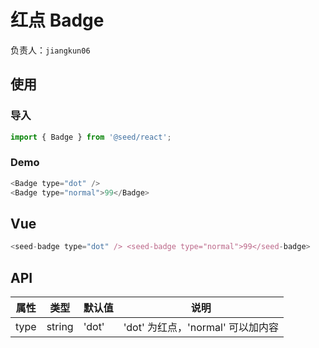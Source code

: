# 红点 Badge

负责人：`jiangkun06`

## 使用

### 导入

```javascript
import { Badge } from '@seed/react';
```

### Demo

```javascript
<Badge type="dot" />
<Badge type="normal">99</Badge>
```

## Vue

```javascript
<seed-badge type="dot" /> <seed-badge type="normal">99</seed-badge>
```

## API

| 属性 | 类型   | 默认值 | 说明                              |
| ---- | ------ | ------ | --------------------------------- |
| type | string | 'dot'  | 'dot' 为红点，'normal' 可以加内容 |
